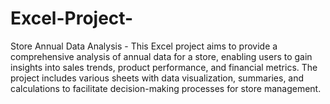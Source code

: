 # Excel-Project-
Store Annual Data Analysis - 
This Excel project aims to provide a comprehensive analysis of annual data for a store, enabling users to gain insights into sales trends, product performance, and financial metrics. The project includes various sheets with data visualization, summaries, and calculations to facilitate decision-making processes for store management.
